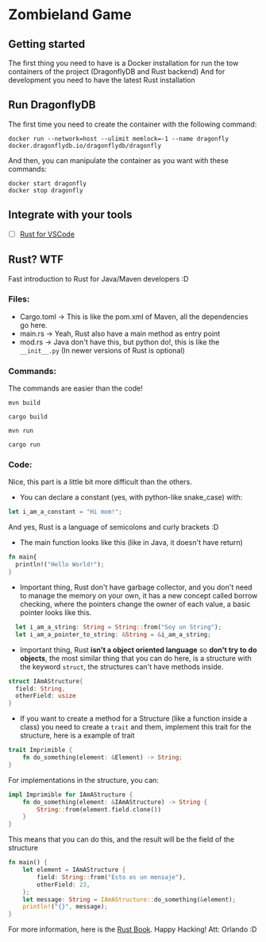 # Zombieland Game

## Getting started
The first thing you need to have is a Docker installation for run the tow containers of the project (DragonflyDB and Rust backend)
And for development you need to have the latest Rust installation

## Run DragonflyDB

The first time you need to create the container with the following command:
```
docker run --network=host --ulimit memlock=-1 --name dragonfly docker.dragonflydb.io/dragonflydb/dragonfly
```
And then, you can manipulate the container as you want with these commands:
```
docker start dragonfly
docker stop dragonfly
```

## Integrate with your tools

- [ ] [Rust for VSCode](https://code.visualstudio.com/docs/languages/rust)

## Rust? WTF
Fast introduction to Rust for Java/Maven developers :D

### Files: 
- Cargo.toml -> This is like the pom.xml of Maven, all the dependencies go here.
- main.rs    -> Yeah, Rust also have a main method as entry point
- mod.rs    -> Java don't have this, but python do!, this is like the  `__init__.py` (In newer versions of Rust is optional)

### Commands: 
The commands are easier than the code!

`mvn build`
```
cargo build 
```

`mvn run`
```
cargo run 
```

### Code: 
Nice, this part is a little bit more difficult than the others.

- You can declare a constant (yes, with python-like snake_case) with:
```rust
let i_am_a_constant = "Hi mom!";
```
And yes, Rust is a language of semicolons and curly brackets :D

- The main function looks like this (like in Java, it doesn't have return)
```rust
fn main{
  println!("Hello World!");
}
```
- Important thing, Rust don't have garbage collector, and you don't need to manage the memory on your own, it has a new concept called borrow checking, where the pointers change the owner of each value, a basic pointer looks like this.
```rust
  let i_am_a_string: String = String::from("Soy un String");
  let i_am_a_pointer_to_string: &String = &i_am_a_string;
```

- Important thing, Rust **isn't a object oriented language** so **don't try to do objects**, the most similar thing that you can do here, is a structure with the keyword `struct`, the structures can't have methods inside.
```rust
struct IAmAStructure{
  field: String,
  otherField: usize
}
```

- If you want to create a method for a Structure (like a function inside a class) you need to create a `trait` and them, implement this trait for the structure, here is a example of trait
```rust
trait Imprimible {
    fn do_something(element: &Element) -> String;
}
```
For implementations in the structure, you can:
```rust
impl Imprimible for IAmAStructure {
    fn do_something(element: &IAmAStructure) -> String {
        String::from(element.field.clone())
    }
}
```
This means that you can do this, and the result will be the field of the structure
```rust
fn main() {
    let element = IAmAStructure {
        field: String::from("Esto es un mensaje"),
        otherField: 23,
    };
    let message: String = IAmAStructure::do_something(&element);
    println!("{}", message);
}
```

For more information, here is the [Rust Book](https://doc.rust-lang.org/book/).
Happy Hacking! Att: Orlando :D 


